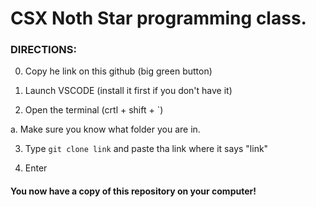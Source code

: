# CSX Noth Star programming class.

### DIRECTIONS: 

0. Copy he link on this github (big green button)

1. Launch VSCODE (install it first if you don't have it)

2. Open the terminal (crtl + shift + `)

  a. Make sure you know what folder you are in. 

3. Type `git clone link` and paste tha link where it says "link"

4. Enter

#### You now have a copy of this repository on your computer!




